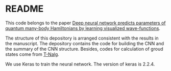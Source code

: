 # README
This code belongs to the paper [Deep neural network predicts parameters of quantum many-body Hamiltonians by learning visualized wave-functions](https://arxiv.org/abs/2012.03019). 

The structure of this depository is arranged consistent with the results in the manuscript. The depository contains the code for building the CNN and the summary of the CNN structure. Besides, codes for calculation of groud states come from [T-Nalg](https://github.com/ranshiju/T-Nalg).

We use Keras to train the neural network. The version of keras is 2.2.4.


